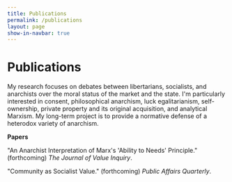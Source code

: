 ```yaml
---
title: Publications
permalink: /publications
layout: page
show-in-navbar: true
---
```


# Publications

My research focuses on debates between libertarians, socialists, and anarchists over the moral status of the market and the state. I'm particularly interested in consent, philosophical anarchism, luck egalitarianism, self-ownership, private property and its original acquisition, and analytical Marxism. My long-term project is to provide a normative defense of a heterodox variety of anarchism.

**Papers**

"An Anarchist Interpretation of Marx's 'Ability to Needs' Principle." (forthcoming) *The Journal of Value Inquiry*.

"Community as Socialist Value." (forthcoming) *Public Affairs Quarterly*.

